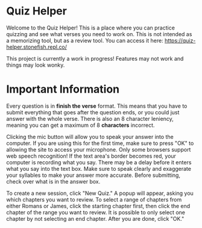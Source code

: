 # Quiz Helper
Welcome to the Quiz Helper! This is a place where you can practice quizzing and see what verses you need to work on. This is not intended as a memorizing tool, but as a review tool. You can access it here: https://quiz-helper.stonefish.repl.co/

This project is currently a work in progress! Features may not work and things may look wonky.

# Important Information
Every question is in **finish the verse** format. This means that you have to submit everything that goes after the question ends, or you could just answer with the whole verse. There is also an 8 character leniency, meaning you can get a maximum of 8 **characters** incorrect. 

Clicking the mic button will allow you to speak your answer into the computer. If you are using this for the first time, make sure to press "OK" to allowing the site to access your microphone. Only some browsers support web speech recognition! If the text area's border becomes red, your computer is recording what you say. There may be a delay before it enters what you say into the text box. Make sure to speak clearly and exaggerate your syllables to make your answer more accurate. Before submitting, check over what is in the answer box.

To create a new session, click "New Quiz." A popup will appear, asking you which chapters you want to review. To select a range of chapters from either Romans or James, click the starting chapter first, then click the end chapter of the range you want to review. It is possible to only select one chapter by not selecting an end chapter. After you are done, click "OK."
